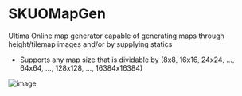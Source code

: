# SKUOMapGen
Ultima Online map generator capable of generating maps through height/tilemap images and/or by supplying statics

+ Supports any map size that is dividable by (8x8, 16x16, 24x24, ..., 64x64, ..., 128x128, ..., 16384x16384)

![image](https://user-images.githubusercontent.com/7561197/123546531-3c634080-d75d-11eb-91d9-f1edd74c7b65.png)
